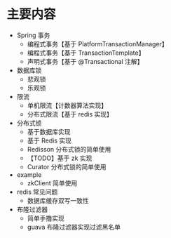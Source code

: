 
# 主要内容

- Spring 事务
    - 编程式事务【基于 PlatformTransactionManager】
    - 编程式事务【基于 TransactionTemplate】
    - 声明式事务【基于 @Transactional 注解】
- 数据库锁
    - 悲观锁
    - 乐观锁
- 限流     
    - 单机限流【计数器算法实现】
    - 分布式限流【基于 redis 实现】
- 分布式锁
    - 基于数据库实现
    - 基于 Redis 实现
    - Redisson 分布式锁的简单使用
    - 【TODO】基于 zk 实现 
    - Curator 分布式锁的简单使用
- example
    - zkClient 简单使用
- redis 常见问题
    - 数据库缓存双写一致性
- 布隆过滤器
    - 简单手撸实现
    - guava 布隆过滤器实现过滤黑名单